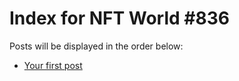 # Index for NFT World #836
Posts will be displayed in the order below:

- [Your first post](./001-first.md)

